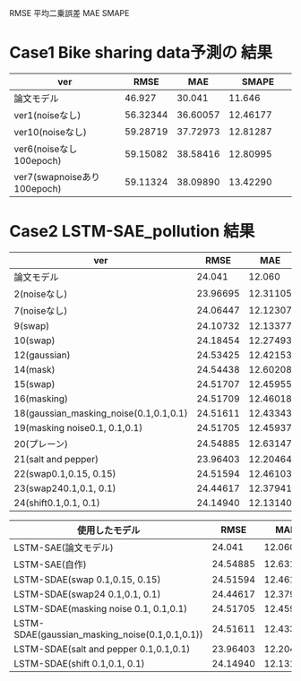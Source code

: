 RMSE 平均二乗誤差
MAE 
SMAPE

# Case1 Bike sharing data予測の 結果

|  ver  |  RMSE  |  MAE  |  SMAPE  |
| ---- | ---- | ---- | ---- |
| 論文モデル   |  46.927  |  30.041 |  11.646　　　|
| ver1(noiseなし)   |  56.32344  |  36.60057  |  12.46177  |
| ver10(noiseなし)   |  59.28719  |  37.72973 |  12.81287 |
| ver6(noiseなし 100epoch)   |  59.15082  |  38.58416 |  12.80995 |
| ver7(swapnoiseあり 100epoch)   |  59.11324  |  38.09890 |  13.42290 |

# Case2 LSTM-SAE_pollution 結果

|  ver  |  RMSE  |  MAE  |  SMAPE  |
| ---- | ---- | ---- | ---- |
| 論文モデル   |  24.041 |  12.060 |  9.864　　|
| 2(noiseなし)   |  23.96695  |  12.31105  |  11.13070 |
| 7(noiseなし)   |  24.06447  |  12.12307  |  10.27287  |
|  9(swap)  |  24.10732  |  12.13377  |  10.16360  |
|  10(swap)  |  24.18454  |  12.27493  |  10.65310  |
|  12(gaussian)  |  24.53425  |  12.42153  |  10.00942  |
|  14(mask)  |  24.54438  |  12.60208  |  10.58753  |
|  15(swap)  |  24.51707  |  12.45955  |  10.15732  |
|  16(masking)  |  24.51709  |  12.46018  |  10.15915  |
|  18(gaussian_masking_noise(0.1,0.1,0.1) |  24.51611  |  12.43343  |  10.08358  |
|  19(masking noise0.1, 0.1,0.1) |  24.51705  |  12.45937  |  10.15680  |
|  20(プレーン) |  24.54885  |  12.63147  |  10.69073  |
|  21(salt and pepper) |  23.96403  |  12.20464  |  10.99007  |
|  22(swap0.1,0.15, 0.15) |  24.51594  |  12.46103  |  10.16459  |
|  23(swap240.1,0.1, 0.1) |  24.44617  |  12.37941  |  10.07708  |
|  24(shift0.1,0.1, 0.1) |  24.14940  |  12.13140  |  10.02835  |





|  使用したモデル  |  RMSE  |  MAE  |  SMAPE  |
| ---- | ---- | ---- | ---- |
| LSTM-SAE(論文モデル)   |  24.041 |  12.060 |  9.864　　|
|  LSTM-SAE(自作) |  24.54885  |  12.63147  |  10.69073  |
|  LSTM-SDAE(swap 0.1,0.15, 0.15) |  24.51594  |  12.46103  |  10.16459  |
|  LSTM-SDAE(swap24 0.1,0.1, 0.1) |  24.44617  |  12.37941  |  10.07708  |
|  LSTM-SDAE(masking noise 0.1, 0.1,0.1) |  24.51705  |  12.45937  |  10.15680  |
|  LSTM-SDAE(gaussian_masking_noise(0.1,0.1,0.1)) |  24.51611  |  12.43343  |  10.08358  |
|  LSTM-SDAE(salt and pepper 0.1,0.1,0.1)|  23.96403  |  12.20464  |  10.99007  |
|  LSTM-SDAE(shift 0.1,0.1, 0.1) |  24.14940  |  12.13140  |  10.02835  |
